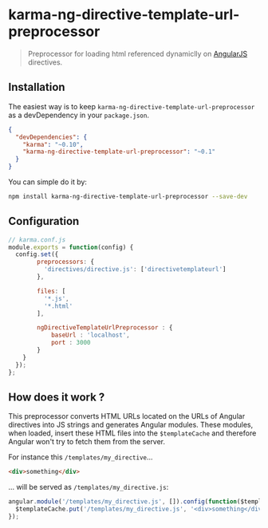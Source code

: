 # karma-ng-directive-template-url-preprocessor 

> Preprocessor for loading html referenced dynamiclly on [AngularJS](http://angularjs.org/) directives.


## Installation

The easiest way is to keep `karma-ng-directive-template-url-preprocessor` as a devDependency in your `package.json`.
```json
{
  "devDependencies": {
    "karma": "~0.10",
    "karma-ng-directive-template-url-preprocessor": "~0.1"
  }
}
```

You can simple do it by:
```bash
npm install karma-ng-directive-template-url-preprocessor --save-dev
```

## Configuration
```js
// karma.conf.js
module.exports = function(config) {
  config.set({
        preprocessors: {
          'directives/directive.js': ['directivetemplateurl']
        },

        files: [
          '*.js',
          '*.html'
        ],

        ngDirectiveTemplateUrlPreprocessor : {
            baseUrl : 'localhost',
            port : 3000
        }
    }
  });
};
```

## How does it work ?

This preprocessor converts HTML URLs located on the URLs of Angular directives into JS strings and generates Angular modules. These modules, when loaded, insert these HTML files into the `$templateCache` and therefore Angular won't try to fetch them from the server.

For instance this `/templates/my_directive`...
```html
<div>something</div>
```
... will be served as `/templates/my_directive.js`:
```js
angular.module('/templates/my_directive.js', []).config(function($templateCache) {
  $templateCache.put('/templates/my_directive.js', '<div>something</div>');
});
```
